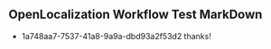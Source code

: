 ## OpenLocalization Workflow Test MarkDown
* 1a748aa7-7537-41a8-9a9a-dbd93a2f53d2 thanks!

<!--HONumber=Jul16_HO4-->


